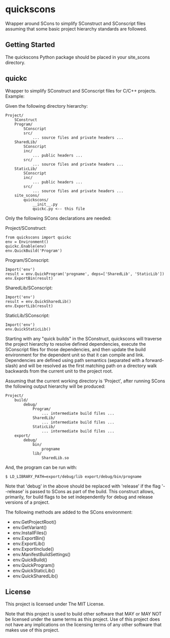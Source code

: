 quickscons
==========

Wrapper around SCons to simplify SConstruct and SConscript files assuming that
some basic project hierarchy standards are followed.

Getting Started
---------------

The quickscons Python package should be placed in your site_scons directory.

quickc
------

Wrapper to simplify SConstruct and SConscript files for C/C++ projects.
Example:

Given the following directory hierarchy:

    Project/
        SConstruct
        Program/
            SConscript
            src/
                ... source files and private headers ...
        SharedLib/
            SConscript
            inc/
                ... public headers ...
            src/
                ... source files and private headers ...
        StaticLib/
            SConscript
            inc/
                ... public headers ...
            src/
                ... source files and private headers ...
        site_scons/
            quickscons/
                __init__.py
                quickc.py <-- this file

Only the following SCons declarations are needed:

Project/SConstruct:

    from quickscons import quickc
    env = Environment()
    quickc.Enable(env)
    env.QuickBuild('Program')

Program/SConscript:

    Import('env')
    result = env.QuickProgram('progname', deps=['SharedLib', 'StaticLib'])
    env.ExportBin(result)

SharedLib/SConscript:

    Import('env')
    result = env.QuickSharedLib()
    env.ExportLib(result)

StaticLib/SConscript:

    Import('env')
    env.QuickStaticLib()

Starting with any "quick builds" in the SConstruct, quickscons will
traverse the project hierarchy to resolve defined dependencies, execute
the SConscript files for those dependencies, and then update the build
environment for the dependent unit so that it can compile and link.
Dependencies are defined using path semantics (separated with a
forward-slash) and will be resolved as the first matching path on a
directory walk backwards from the current unit to the project root.

Assuming that the current working directory is 'Project', after running
SCons the following output hierarchy will be produced:

    Project/
        build/
            debug/
                Program/
                    ... intermediate build files ...
                SharedLib/
                    ... intermediate build files ...
                StaticLib/
                    ... intermediate build files ...
        export/
            debug/
                bin/
                    progname
                lib/
                    SharedLib.so

And, the program can be run with:

    $ LD_LIBRARY_PATH=export/debug/lib export/debug/bin/progname

Note that 'debug' in the above should be replaced with 'release' if the
flag '--release' is passed to SCons as part of the build. This construct
allows, primarily, for build flags to be set independently for debug and
release versions of a project.

The following methods are added to the SCons environment:

* env.GetProjectRoot()
* env.GetVariant()
* env.InstallFiles()
* env.ExportBin()
* env.ExportLib()
* env.ExportInclude()
* env.ManifestBuildSettings()
* env.QuickBuild()
* env.QuickProgram()
* env.QuickStaticLib()
* env.QuickSharedLib()

License
-------

This project is licensed under The MIT License.

Note that this project is used to build other software that MAY or MAY NOT be
licensed under the same terms as this project. Use of this project does not
have any implications on the licensing terms of any other software that makes
use of this project.

